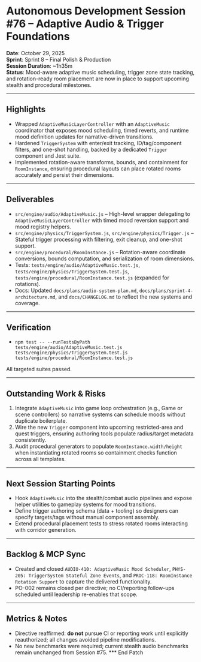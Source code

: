 # Autonomous Development Session #76 – Adaptive Audio & Trigger Foundations
**Date**: October 29, 2025  
**Sprint**: Sprint 8 – Final Polish & Production  
**Session Duration**: ~1h35m  
**Status**: Mood-aware adaptive music scheduling, trigger zone state tracking, and rotation-ready room placement are now in place to support upcoming stealth and procedural milestones.

---

## Highlights
- Wrapped `AdaptiveMusicLayerController` with an `AdaptiveMusic` coordinator that exposes mood scheduling, timed reverts, and runtime mood definition updates for narrative-driven transitions.
- Hardened `TriggerSystem` with enter/exit tracking, ID/tag/component filters, and one-shot handling, backed by a dedicated `Trigger` component and Jest suite.
- Implemented rotation-aware transforms, bounds, and containment for `RoomInstance`, ensuring procedural layouts can place rotated rooms accurately and persist their dimensions.

---

## Deliverables
- `src/engine/audio/AdaptiveMusic.js` – High-level wrapper delegating to `AdaptiveMusicLayerController` with timed mood reversion support and mood registry helpers.
- `src/engine/physics/TriggerSystem.js`, `src/engine/physics/Trigger.js` – Stateful trigger processing with filtering, exit cleanup, and one-shot support.
- `src/engine/procedural/RoomInstance.js` – Rotation-aware coordinate conversions, bounds computation, and serialization of room dimensions.
- Tests: `tests/engine/audio/AdaptiveMusic.test.js`, `tests/engine/physics/TriggerSystem.test.js`, `tests/engine/procedural/RoomInstance.test.js` (expanded for rotations).
- Docs: Updated `docs/plans/audio-system-plan.md`, `docs/plans/sprint-4-architecture.md`, and `docs/CHANGELOG.md` to reflect the new systems and coverage.

---

## Verification
- `npm test -- --runTestsByPath tests/engine/audio/AdaptiveMusic.test.js tests/engine/physics/TriggerSystem.test.js tests/engine/procedural/RoomInstance.test.js`

All targeted suites passed.

---

## Outstanding Work & Risks
1. Integrate `AdaptiveMusic` into game loop orchestration (e.g., Game or scene controllers) so narrative systems can schedule moods without duplicate boilerplate.
2. Wire the new `Trigger` component into upcoming restricted-area and quest triggers, ensuring authoring tools populate radius/target metadata consistently.
3. Audit procedural generators to populate `RoomInstance.width/height` when instantiating rotated rooms so containment checks function across all templates.

---

## Next Session Starting Points
- Hook `AdaptiveMusic` into the stealth/combat audio pipelines and expose helper utilities to gameplay systems for mood transitions.
- Define trigger authoring schema (data + tooling) so designers can specify targets/tags without manual component assembly.
- Extend procedural placement tests to stress rotated rooms interacting with corridor generation.

---

## Backlog & MCP Sync
- Created and closed `AUDIO-410: AdaptiveMusic Mood Scheduler`, `PHYS-205: TriggerSystem Stateful Zone Events`, and `PROC-118: RoomInstance Rotation Support` to capture the delivered functionality.
- PO-002 remains closed per directive; no CI/reporting follow-ups scheduled until leadership re-enables that scope.

---

## Metrics & Notes
- Directive reaffirmed: **do not** pursue CI or reporting work until explicitly reauthorized; all changes avoided pipeline modifications.
- No new benchmarks were required; current stealth audio benchmarks remain unchanged from Session #75.
*** End Patch
